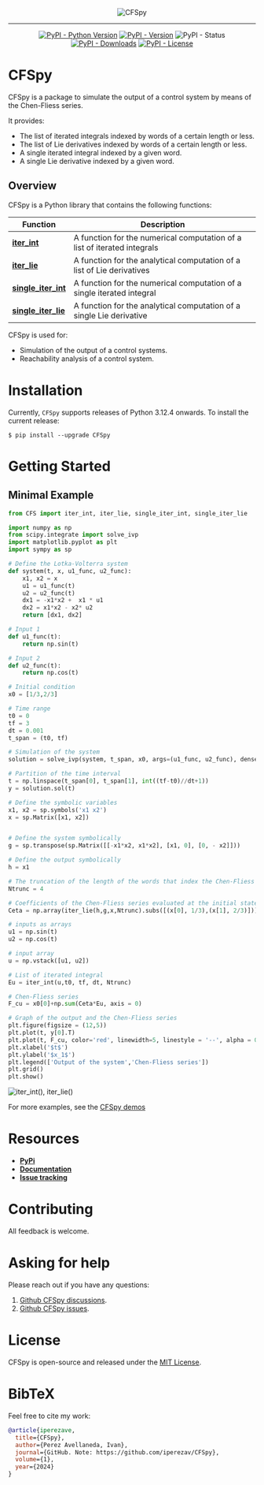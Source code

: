 <div align="center">
<img src="logo\CFSpy_logo.png" alt="CFSpy" / >

---

[![PyPI - Python Version](https://img.shields.io/pypi/pyversions/cfspy)][py-versions]
[![PyPI - Version](https://img.shields.io/pypi/v/cfspy)][pypi-latest-version]
![PyPI - Status](https://img.shields.io/pypi/status/cfspy)
[![PyPI - Downloads](https://img.shields.io/pypi/dd/cfspy)][downloads]
[![PyPI - License](https://img.shields.io/pypi/l/cfspy)][license]

</div>

# CFSpy

CFSpy is a package to simulate the output of a control system by means of the Chen-Fliess series.

It provides:

- The list of iterated integrals indexed by words of a certain length or less. 
- The list of Lie derivatives indexed by words of a certain length or less.
- A single iterated integral indexed by a given word.
- A single Lie derivative indexed by a given word.


## Overview

CFSpy is a Python library that contains the following functions:

| Function | Description |
| ---- | --- |
| [**iter_int**](https://github.com/iperezav/CFSpy/blob/main/build/lib/CFS/iter_int.py) | A function for the numerical computation of a list of iterated integrals |
| [**iter_lie**](https://github.com/iperezav/CFSpy/blob/main/build/lib/CFS/iter_lie.py) | A function for the analytical computation of a list of Lie derivatives |
| [**single_iter_int**](https://github.com/iperezav/CFSpy/blob/main/build/lib/CFS/single_iter_int.py) | A function for the numerical computation of a single iterated integral |
| [**single_iter_lie**](https://github.com/iperezav/CFSpy/blob/main/build/lib/CFS/single_iter_lie.py) | A function for the analytical computation of a single Lie derivative |

CFSpy is used for:

- Simulation of the output of a control systems.
- Reachability analysis of a control system.


# Installation 
Currently, `CFSpy` supports releases of Python 3.12.4 onwards.
To install the current release:

```shell
$ pip install --upgrade CFSpy
```


# Getting Started

## Minimal Example
```python
from CFS import iter_int, iter_lie, single_iter_int, single_iter_lie

import numpy as np
from scipy.integrate import solve_ivp
import matplotlib.pyplot as plt
import sympy as sp

# Define the Lotka-Volterra system
def system(t, x, u1_func, u2_func):
    x1, x2 = x
    u1 = u1_func(t)
    u2 = u2_func(t)
    dx1 = -x1*x2 +  x1 * u1
    dx2 = x1*x2 - x2* u2
    return [dx1, dx2]

# Input 1
def u1_func(t):
    return np.sin(t)

# Input 2
def u2_func(t):
    return np.cos(t)

# Initial condition
x0 = [1/3,2/3]

# Time range
t0 = 0
tf = 3
dt = 0.001
t_span = (t0, tf)

# Simulation of the system
solution = solve_ivp(system, t_span, x0, args=(u1_func, u2_func), dense_output=True)

# Partition of the time interval
t = np.linspace(t_span[0], t_span[1], int((tf-t0)//dt+1))
y = solution.sol(t)

# Define the symbolic variables
x1, x2 = sp.symbols('x1 x2')
x = sp.Matrix([x1, x2])


# Define the system symbolically
g = sp.transpose(sp.Matrix([[-x1*x2, x1*x2], [x1, 0], [0, - x2]]))

# Define the output symbolically
h = x1

# The truncation of the length of the words that index the Chen-Fliess series
Ntrunc = 4

# Coefficients of the Chen-Fliess series evaluated at the initial state
Ceta = np.array(iter_lie(h,g,x,Ntrunc).subs([(x[0], 1/3),(x[1], 2/3)]))

# inputs as arrays
u1 = np.sin(t)
u2 = np.cos(t)

# input array
u = np.vstack([u1, u2])

# List of iterated integral
Eu = iter_int(u,t0, tf, dt, Ntrunc)

# Chen-Fliess series
F_cu = x0[0]+np.sum(Ceta*Eu, axis = 0)

# Graph of the output and the Chen-Fliess series
plt.figure(figsize = (12,5))
plt.plot(t, y[0].T)
plt.plot(t, F_cu, color='red', linewidth=5, linestyle = '--', alpha = 0.5)
plt.xlabel('$t$')
plt.ylabel('$x_1$')
plt.legend(['Output of the system','Chen-Fliess series'])
plt.grid()
plt.show()
```
<img src="examples/output_chenfliess.png" alt="iter_int(), iter_lie()" />

For more examples, see the [CFSpy demos](https://github.com/iperezav/CFSpy/blob/main/examples/)


# Resources

- [**PyPi**](https://pypi.org/project/CFSpy/)
- [**Documentation**](https://github.com/iperezav/CFSpy/blob/main/README.md)
- [**Issue tracking**](https://github.com/iperezav/CFSpy/issues)


# Contributing

All feedback is welcome. 


# Asking for help
Please reach out if you have any questions:
1. [Github CFSpy discussions](https://github.com/iperezav/CFSpy/discussions/).
2. [Github CFSpy issues](https://github.com/iperezav/CFSpy/issues).


# License

CFSpy is open-source and released under the [MIT License](LICENSE).


# BibTeX
Feel free to cite my work:

```bibtex
@article{iperezave,
  title={CFSpy},
  author={Perez Avellaneda, Ivan},
  journal={GitHub. Note: https://github.com/iperezav/CFSpy},
  volume={1},
  year={2024}
}
```

[issues]: https://github.com/iperezav/CFSpy/issues
[demos]: https://github.com/iperezav/CFSpy/blob/main/examples/

[downloads]: https://pepy.tech/projects/cfspy
[py-versions]: https://pypi.org/project/cfspy/
[pypi-latest-version]: https://pypi.org/project/cfspy/
[license]: https://github.com/iperezav/CFSpy/blob/main/LICENSE